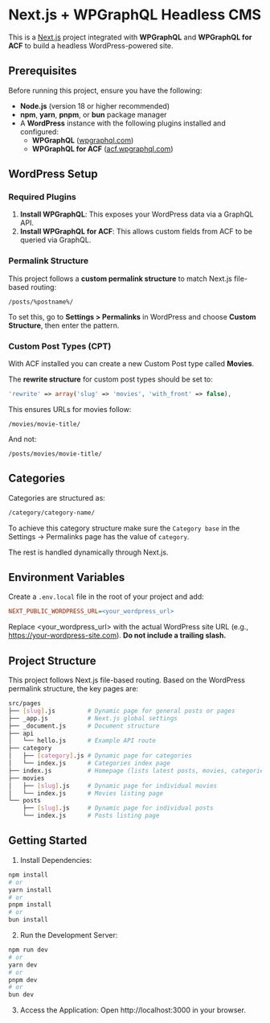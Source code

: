 # Next.js + WPGraphQL Headless CMS

This is a [Next.js](https://nextjs.org) project integrated with **WPGraphQL** and **WPGraphQL for ACF** to build a headless WordPress-powered site.

## Prerequisites

Before running this project, ensure you have the following:

- **Node.js** (version 18 or higher recommended)
- **npm**, **yarn**, **pnpm**, or **bun** package manager
- A **WordPress** instance with the following plugins installed and configured:
  - **WPGraphQL** ([wpgraphql.com](https://www.wpgraphql.com/))
  - **WPGraphQL for ACF** ([acf.wpgraphql.com](https://acf.wpgraphql.com/))

## WordPress Setup

### Required Plugins
1. **Install WPGraphQL**: This exposes your WordPress data via a GraphQL API.
2. **Install WPGraphQL for ACF**: This allows custom fields from ACF to be queried via GraphQL.

### Permalink Structure
This project follows a **custom permalink structure** to match Next.js file-based routing:

```
/posts/%postname%/
```

To set this, go to **Settings > Permalinks** in WordPress and choose **Custom Structure**, then enter the pattern.

### Custom Post Types (CPT)
With ACF installed you can create a new Custom Post type called **Movies**. 

The **rewrite structure** for custom post types should be set to:
```php
'rewrite' => array('slug' => 'movies', 'with_front' => false),
```

This ensures URLs for movies follow:

```
/movies/movie-title/
```
And not:

```
/posts/movies/movie-title/
```

## Categories
Categories are structured as:

```bash
/category/category-name/
```

To achieve this category structure make sure the `Category base` in the Settings -> Permalinks page has the value of `category`. 

The rest is handled dynamically through Next.js.

## Environment Variables
Create a `.env.local` file in the root of your project and add:

```ini
NEXT_PUBLIC_WORDPRESS_URL=<your_wordpress_url>
```
Replace <your_wordpress_url> with the actual WordPress site URL (e.g., https://your-wordpress-site.com).
**Do not include a trailing slash.**

## Project Structure
This project follows Next.js file-based routing. Based on the WordPress permalink structure, the key pages are:

```bash
src/pages
├── [slug].js         # Dynamic page for general posts or pages
├── _app.js           # Next.js global settings
├── _document.js      # Document structure
├── api
│   └── hello.js      # Example API route
├── category
│   ├── [category].js # Dynamic page for categories
│   └── index.js      # Categories index page
├── index.js          # Homepage (lists latest posts, movies, categories)
├── movies
│   ├── [slug].js     # Dynamic page for individual movies
│   └── index.js      # Movies listing page
└── posts
    ├── [slug].js     # Dynamic page for individual posts
    └── index.js      # Posts listing page
```
## Getting Started
1. Install Dependencies:

```bash
npm install
# or
yarn install
# or
pnpm install
# or
bun install
```
2. Run the Development Server:

```bash
npm run dev
# or
yarn dev
# or
pnpm dev
# or
bun dev
```

3. Access the Application: Open http://localhost:3000 in your browser.

